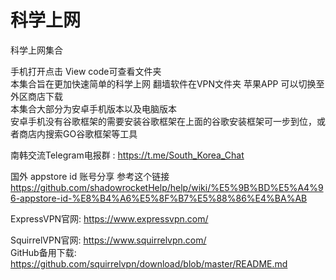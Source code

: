 # 科学上网
科学上网集合  

手机打开点击 View code可查看文件夹  
本集合旨在更加快速简单的科学上网  翻墙软件在VPN文件夹
苹果APP 可以切换至外区商店下载  
本集合大部分为安卓手机版本以及电脑版本  
安卓手机没有谷歌框架的需要安装谷歌框架在上面的谷歌安装框架可一步到位，或者商店内搜索GO谷歌框架等工具

南韩交流Telegram电报群 : https://t.me/South_Korea_Chat

国外 appstore id 账号分享 参考这个链接
https://github.com/shadowrocketHelp/help/wiki/%E5%9B%BD%E5%A4%96-appstore-id-%E8%B4%A6%E5%8F%B7%E5%88%86%E4%BA%AB

ExpressVPN官网: https://www.expressvpn.com/

SquirrelVPN官网: https://www.squirrelvpn.com/  
GitHub备用下载: https://github.com/squirrelvpn/download/blob/master/README.md
